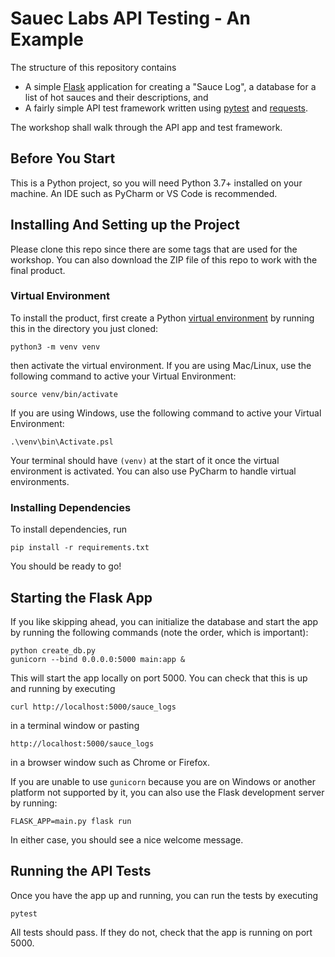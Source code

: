 # Sauec Labs API Testing - An Example 

The structure of this repository contains

- A simple [Flask](https://flask.palletsprojects.com/en/1.1.x/) application for creating a "Sauce Log", a database for a list of hot sauces and their descriptions, and
- A fairly simple API test framework written using [pytest](https://pytest.org) and [requests](https://docs.python-requests.org/en/master/).

The workshop shall walk through the API app and test framework.

## Before You Start

This is a Python project, so you will need Python 3.7+ installed on your machine. An IDE such as PyCharm or VS Code is recommended.

## Installing And Setting up the Project

Please clone this repo since there are some tags that are used for the workshop. You can also download the ZIP file of this repo to work with the final product. 

### Virtual Environment

To install the product, first create a Python [virtual environment](https://realpython.com/python-virtual-environments-a-primer/) by running this in the directory you just cloned:

```
python3 -m venv venv
```

then activate the virtual environment. If you are using Mac/Linux, use the following command to active your Virtual Environment:

```
source venv/bin/activate 
```

If you are using Windows, use the following command to active your Virtual Environment:

```
.\venv\bin\Activate.psl
```

Your terminal should have `(venv)` at the start of it once the virtual environment is activated. You can also use PyCharm to handle virtual environments. 

### Installing Dependencies

To install dependencies, run

```
pip install -r requirements.txt
```

You should be ready to go! 

## Starting the Flask App

If you like skipping ahead, you can initialize the database and start the app by running the following commands (note the order, which is important):

```
python create_db.py
gunicorn --bind 0.0.0.0:5000 main:app &
```

This will start the app locally on port 5000. You can check that this is up and running by executing

```
curl http://localhost:5000/sauce_logs
```

in a terminal window or pasting

```
http://localhost:5000/sauce_logs
```

in a browser window such as Chrome or Firefox.

If you are unable to use `gunicorn` because you are on Windows or another platform not supported by it, you can also use the Flask development server by running:

```
FLASK_APP=main.py flask run
```

In either case, you should see a nice welcome message. 

## Running the API Tests

Once you have the app up and running, you can run the tests by executing

```
pytest
```

All tests should pass. If they do not, check that the app is running on port 5000.
